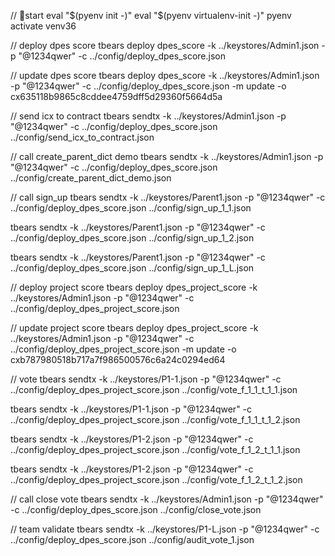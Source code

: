 // start
eval "$(pyenv init -)"
eval "$(pyenv virtualenv-init -)"
pyenv activate venv36

// deploy dpes score
tbears deploy dpes_score -k ../keystores/Admin1.json -p "@1234qwer" -c ../config/deploy_dpes_score.json

// update dpes score
tbears deploy dpes_score -k ../keystores/Admin1.json -p "@1234qwer" -c ../config/deploy_dpes_score.json -m update -o cx635118b9865c8cddee4759dff5d29360f5664d5a

// send icx to contract
tbears sendtx -k ../keystores/Admin1.json -p "@1234qwer" -c ../config/deploy_dpes_score.json ../config/send_icx_to_contract.json

// call create_parent_dict demo
tbears sendtx -k ../keystores/Admin1.json -p "@1234qwer" -c ../config/deploy_dpes_score.json ../config/create_parent_dict_demo.json

// call sign_up
tbears sendtx -k ../keystores/Parent1.json -p "@1234qwer" -c ../config/deploy_dpes_score.json ../config/sign_up_1_1.json

tbears sendtx -k ../keystores/Parent1.json -p "@1234qwer" -c ../config/deploy_dpes_score.json ../config/sign_up_1_2.json

tbears sendtx -k ../keystores/Parent1.json -p "@1234qwer" -c ../config/deploy_dpes_score.json ../config/sign_up_1_L.json

// deploy project score
tbears deploy dpes_project_score -k ../keystores/Admin1.json -p "@1234qwer" -c ../config/deploy_dpes_project_score.json

// update project score
tbears deploy dpes_project_score -k ../keystores/Admin1.json -p "@1234qwer" -c ../config/deploy_dpes_project_score.json -m update -o cxb787980518b717a7f986500576c6a24c0294ed64

// vote
tbears sendtx -k ../keystores/P1-1.json -p "@1234qwer" -c ../config/deploy_dpes_project_score.json ../config/vote_f_1_1_t_1_1.json

tbears sendtx -k ../keystores/P1-1.json -p "@1234qwer" -c ../config/deploy_dpes_project_score.json ../config/vote_f_1_1_t_1_2.json

tbears sendtx -k ../keystores/P1-2.json -p "@1234qwer" -c ../config/deploy_dpes_project_score.json ../config/vote_f_1_2_t_1_1.json

tbears sendtx -k ../keystores/P1-2.json -p "@1234qwer" -c ../config/deploy_dpes_project_score.json ../config/vote_f_1_2_t_1_2.json

// call close vote
tbears sendtx -k ../keystores/Admin1.json -p "@1234qwer" -c ../config/deploy_dpes_score.json ../config/close_vote.json

// team validate
tbears sendtx -k ../keystores/P1-L.json -p "@1234qwer" -c ../config/deploy_dpes_score.json ../config/audit_vote_1.json